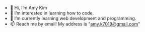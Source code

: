 - 👋 Hi, I’m Amy Kim
- 👀 I’m interested in learning how to code.
- 🌱 I’m currently learning web development and programming.
- 📫 Reach me by email! My address is "amy.k7019@gmail.com"

<!---
Amaty119/Amaty119 is a ✨ special ✨ repository because its `README.md` (this file) appears on your GitHub profile.
You can click the Preview link to take a look at your changes.
--->
